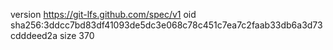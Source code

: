 version https://git-lfs.github.com/spec/v1
oid sha256:3ddcc7bd83df41093de5dc3e068c78c451c7ea7c2faab33db6a3d73cdddeed2a
size 370
